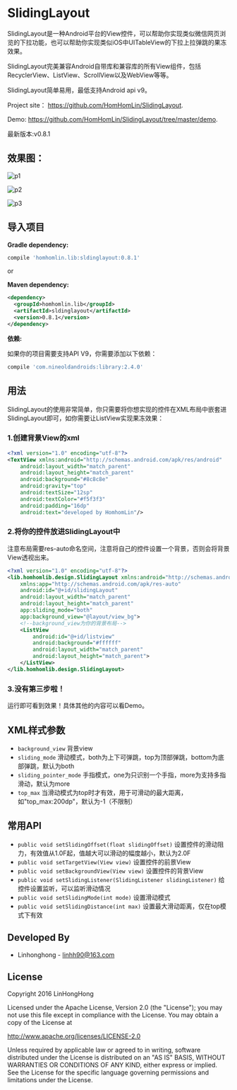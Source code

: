 # SlidingLayout

SlidingLayout是一种Android平台的View控件，可以帮助你实现类似微信网页浏览的下拉功能，也可以帮助你实现类似iOS中UITableView的下拉上拉弹跳的果冻效果。

SlidingLayout完美兼容Android自带库和兼容库的所有View组件，包括RecyclerView、ListView、ScrollView以及WebView等等。

SlidingLayout简单易用，最低支持Android api v9。

Project site： <https://github.com/HomHomLin/SlidingLayout>.

Demo: <https://github.com/HomHomLin/SlidingLayout/tree/master/demo>.

最新版本:v0.8.1

## 效果图：

![p1](https://raw.githubusercontent.com/HomHomLin/SlidingLayout/master/pic/demo.gif)

![p2](https://raw.githubusercontent.com/HomHomLin/SlidingLayout/master/pic/list.gif)

![p3](https://raw.githubusercontent.com/HomHomLin/SlidingLayout/master/pic/webview.gif)

## 导入项目

**Gradle dependency:**
``` groovy
compile 'homhomlin.lib:sldinglayout:0.8.1'
```

or

**Maven dependency:**
``` xml
<dependency>
  <groupId>homhomlin.lib</groupId>
  <artifactId>sldinglayout</artifactId>
  <version>0.8.1</version>
</dependency>
```

**依赖:**

如果你的项目需要支持API V9，你需要添加以下依赖：

``` groovy
compile 'com.nineoldandroids:library:2.4.0'
```

## 用法

SlidingLayout的使用非常简单，你只需要将你想实现的控件在XML布局中嵌套进SlidingLayout即可，如你需要让ListView实现果冻效果：

### 1.创建背景View的xml

``` xml
<?xml version="1.0" encoding="utf-8"?>
<TextView xmlns:android="http://schemas.android.com/apk/res/android"
    android:layout_width="match_parent"
    android:layout_height="match_parent"
    android:background="#8c8c8e"
    android:gravity="top"
    android:textSize="12sp"
    android:textColor="#f5f3f3"
    android:padding="16dp"
    android:text="developed by HomhomLin"/>
```

### 2.将你的控件放进SlidingLayout中

注意布局需要res-auto命名空间，注意将自己的控件设置一个背景，否则会将背景View透视出来。

```xml
<?xml version="1.0" encoding="utf-8"?>
<lib.homhomlib.design.SlidingLayout xmlns:android="http://schemas.android.com/apk/res/android"
    xmlns:app="http://schemas.android.com/apk/res-auto"
    android:id="@+id/slidingLayout"
    android:layout_width="match_parent"
    android:layout_height="match_parent"
    app:sliding_mode="both"
    app:background_view="@layout/view_bg">
    <!--background_view为你的背景布局-->
    <ListView
        android:id="@+id/listview"
        android:background="#ffffff"
        android:layout_width="match_parent"
        android:layout_height="match_parent">
    </ListView>
</lib.homhomlib.design.SlidingLayout>
```

### 3.没有第三步啦！

运行即可看到效果！具体其他的内容可以看Demo。

## XML样式参数

 * `background_view` 背景view
 * `sliding_mode` 滑动模式，both为上下可弹跳，top为顶部弹跳，bottom为底部弹跳，默认为both
 * `sliding_pointer_mode` 手指模式，one为只识别一个手指，more为支持多指滑动，默认为more
 * `top_max` 当滑动模式为top时才有效，用于可滑动的最大距离，如"top_max:200dp"，默认为-1（不限制）

## 常用API

 * `public void setSlidingOffset(float slidingOffset)` 设置控件的滑动阻力，有效值从1.0F起，值越大可以滑动的幅度越小，默认为2.0F
 * `public void setTargetView(View view)` 设置控件的前景View
 * `public void setBackgroundView(View view)` 设置控件的背景View
 * `public void setSlidingListener(SlidingListener slidingListener)` 给控件设置监听，可以监听滑动情况
 * `public void setSlidingMode(int mode)` 设置滑动模式
 * `public void setSlidingDistance(int max)` 设置最大滑动距离，仅在top模式下有效

## Developed By

 * Linhonghong - <linhh90@163.com>

## License
Copyright 2016 LinHongHong

Licensed under the Apache License, Version 2.0 (the "License");
you may not use this file except in compliance with the License.
You may obtain a copy of the License at

   http://www.apache.org/licenses/LICENSE-2.0

Unless required by applicable law or agreed to in writing, software
distributed under the License is distributed on an "AS IS" BASIS,
WITHOUT WARRANTIES OR CONDITIONS OF ANY KIND, either express or implied.
See the License for the specific language governing permissions and
limitations under the License.